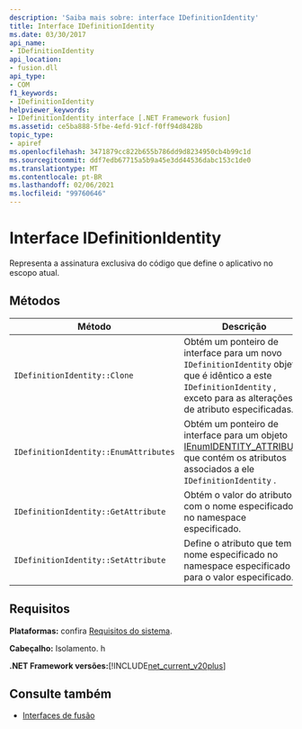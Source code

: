 ```yaml
---
description: 'Saiba mais sobre: interface IDefinitionIdentity'
title: Interface IDefinitionIdentity
ms.date: 03/30/2017
api_name:
- IDefinitionIdentity
api_location:
- fusion.dll
api_type:
- COM
f1_keywords:
- IDefinitionIdentity
helpviewer_keywords:
- IDefinitionIdentity interface [.NET Framework fusion]
ms.assetid: ce5ba888-5fbe-4efd-91cf-f0ff94d8428b
topic_type:
- apiref
ms.openlocfilehash: 3471879cc822b655b786dd9d8234950cb4b99c1d
ms.sourcegitcommit: ddf7edb67715a5b9a45e3dd44536dabc153c1de0
ms.translationtype: MT
ms.contentlocale: pt-BR
ms.lasthandoff: 02/06/2021
ms.locfileid: "99760646"
---
```

# <a name="idefinitionidentity-interface"></a>Interface IDefinitionIdentity

Representa a assinatura exclusiva do código que define o aplicativo no escopo atual.  
  
## <a name="methods"></a>Métodos  
  
|Método|Descrição|  
|------------|-----------------|  
|`IDefinitionIdentity::Clone`|Obtém um ponteiro de interface para um novo `IDefinitionIdentity` objeto que é idêntico a este `IDefinitionIdentity` , exceto para as alterações de atributo especificadas.|  
|`IDefinitionIdentity::EnumAttributes`|Obtém um ponteiro de interface para um objeto [IEnumIDENTITY_ATTRIBUTE](ienumidentity-attribute-interface.md) que contém os atributos associados a ele `IDefinitionIdentity` .|  
|`IDefinitionIdentity::GetAttribute`|Obtém o valor do atributo com o nome especificado no namespace especificado.|  
|`IDefinitionIdentity::SetAttribute`|Define o atributo que tem o nome especificado no namespace especificado para o valor especificado.|  
  
## <a name="requirements"></a>Requisitos  

 **Plataformas:** confira [Requisitos do sistema](../../get-started/system-requirements.md).  
  
 **Cabeçalho:** Isolamento. h  
  
 **.NET Framework versões:**[!INCLUDE[net_current_v20plus](../../../../includes/net-current-v20plus-md.md)]  
  
## <a name="see-also"></a>Consulte também

- [Interfaces de fusão](fusion-interfaces.md)
